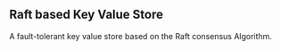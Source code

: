 ## Raft based Key Value Store
A fault-tolerant key value store based on the Raft consensus Algorithm.
